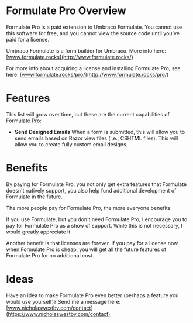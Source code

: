 # Formulate Pro Overview

Formulate Pro is a paid extension to Umbraco Formulate. You cannot use this software for free, and you cannot view the source code until you've paid for a license.

Umbraco Formulate is a form builder for Umbraco. More info here: [www.formulate.rocks](http://www.formulate.rocks/)

For more info about acquiring a license and installing Formulate Pro, see here: [www.formulate.rocks/pro/](http://www.formulate.rocks/pro/)

# Features

This list will grow over time, but these are the current capabilities of Formulate Pro:

* **Send Designed Emails** When a form is submitted, this will allow you to send emails based on Razor view files (i.e., CSHTML files). This will allow you to create fully custom email designs.

# Benefits

By paying for Formulate Pro, you not only get extra features that Formulate doesn't natively support, you also help fund additional development of Formulate in the future.

The more people pay for Formulate Pro, the more everyone benefits.

If you use Formulate, but you don't need Formulate Pro, I encourage you to pay for Formulate Pro as a show of support. While this is not necessary, I would greatly appreciate it.

Another benefit is that licenses are forever. If you pay for a license now when Formulate Pro is cheap, you will get all the future features of Formulate Pro for no additional cost.

# Ideas

Have an idea to make Formulate Pro even better (perhaps a feature you would use yourself)? Send me a message here: [www.nicholaswestby.com/contact](https://www.nicholaswestby.com/contact)